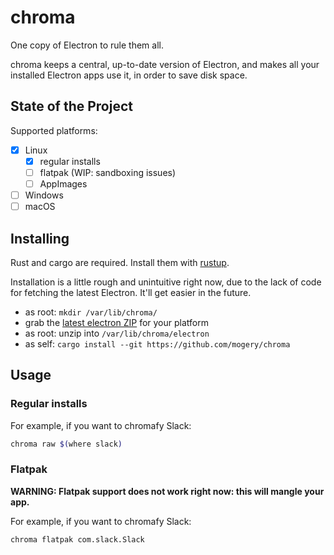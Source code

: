 # chroma
One copy of Electron to rule them all.

chroma keeps a central, up-to-date version of Electron, and makes all your installed Electron apps use it, in order to save disk space.

## State of the Project

Supported platforms:
 * [X] Linux
    * [X] regular installs
    * [ ] flatpak (WIP: sandboxing issues)
    * [ ] AppImages
 * [ ] Windows
 * [ ] macOS

## Installing

Rust and cargo are required. Install them with [rustup](https://rustup.rs/).

Installation is a little rough and unintuitive right now, due to the lack of code for fetching the latest Electron. It'll get easier in the future.

 * as root: `mkdir /var/lib/chroma/`
 * grab the [latest electron ZIP](https://github.com/electron/electron/releases/latest) for your platform
 * as root: unzip into `/var/lib/chroma/electron`
 * as self: `cargo install --git https://github.com/mogery/chroma`
 
## Usage

### Regular installs

For example, if you want to chromafy Slack:
```bash
chroma raw $(where slack)
```

### Flatpak

**WARNING: Flatpak support does not work right now: this will mangle your app.**

For example, if you want to chromafy Slack:
```bash
chroma flatpak com.slack.Slack
```
